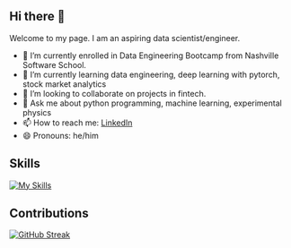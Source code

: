 ## Hi there 👋
Welcome to my page.
I am an aspiring data scientist/engineer. 

<!--
**siwa-p/siwa-p** is a ✨ _special_ ✨ repository because its `README.md` (this file) appears on your GitHub profile.

Here are some ideas to get you started:
-->

- 🔭 I’m currently enrolled in Data Engineering Bootcamp from Nashville Software School.
- 🌱 I’m currently learning data engineering, deep learning with pytorch, stock market analytics
- 👯 I’m looking to collaborate on projects in fintech.
- 💬 Ask me about python programming, machine learning, experimental physics
- 📫 How to reach me: [LinkedIn](https://www.linkedin.com/in/prahlad-siwakoti/)
- 😄 Pronouns: he/him
  
## Skills
[![My Skills](https://skillicons.dev/icons?i=py,pytorch,r,postgres,postman,linux,docker)](https://skillicons.dev)

## Contributions
[![GitHub Streak](https://streak-stats.demolab.com/?user=siwa-p)](https://git.io/streak-stats)